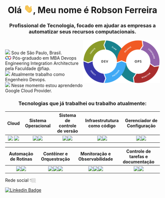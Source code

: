 <h1 align="center">Olá <img src="https://raw.githubusercontent.com/robson-devops/robson-devops/master/image/hi.gif" width="30px">, Meu nome é Robson Ferreira</h1>
<h3 align="center">Profissional de Tecnologia, focado em ajudar as empresas a automatizar seus recursos computacionais.</h3>
<img align="right" width="250" alt="GIF" src="https://raw.githubusercontent.com/robson-devops/robson-devops/master/image/imagecicd.png"/>
<br>

<p>
<img width="20" src="https://upload.wikimedia.org/wikipedia/commons/0/01/Brazil_flag_300.png"/>
Sou de São Paulo, Brasil.
  <br/>
<img width="20" src="https://raw.githubusercontent.com/robson-devops/robson-devops/master/image/imagecicd.png"/>
Pós-graduado em MBA Devops Engineering Integration Architecture pela Faculdade @fiap.
  <br/>
<img width="20" src="https://em-content.zobj.net/thumbs/160/apple/198/male-technologist-type-1-2_1f468-1f3fb-200d-1f4bb.png"/>
Atualmente trabalho como Engenheiro Devops.
  <br/>
  <img width="20" src="https://em-content.zobj.net/thumbs/160/apple/325/books_1f4da.png"/>
Nesse momento estou aprendendo Google Cloud Provider.
  <br/>
  <p>
 <h3 align="center">Tecnologias que já trabalhei ou trabalho atualmente:</h3>
  
|Cloud|Sistema Operacional|Sistema de controle de versão|Infraestrututura como código|Gerenciador de Configuração
|:---------:|:-------------:|:-------------------:|:-------------------:|:-------------------:
|<code><img height="30" src="https://img.icons8.com/color/452/amazon-web-services.png"></code> <code><img height="30" src="https://cdn1.iconfinder.com/data/icons/google-s-logo/150/Google_Icons-18-128.png"></code> |<code><img height="30" src="https://upload.wikimedia.org/wikipedia/commons/thumb/3/35/Tux.svg/1200px-Tux.svg.png"></code><code><img height="30" src="https://cdn1.iconfinder.com/data/icons/logotypes/32/windows-128.png"></code>|<code><img height="30" src="https://cdn3.iconfinder.com/data/icons/social-media-2169/24/social_media_social_media_logo_git-128.png"></code><code><img height="30" src="https://cdn4.iconfinder.com/data/icons/logos-and-brands/512/144_Gitlab_logo_logos-128.png"></code>|<code><img height="30" src="https://www.svgrepo.com/show/376353/terraform.svg"></code><code><img height="30" src="https://cdn2.iconfinder.com/data/icons/amazon-aws-stencils/100/Deployment__Management_copy_AWS_CloudFormation-128.png"></code>|<code><img height="30" src="https://assets.able.bio/media/skills/logos/ansible-logo.png"></code><code><img height="30" src="https://upload.wikimedia.org/wikipedia/commons/thumb/9/97/Puppet_boxes_logo.svg/150px-Puppet_boxes_logo.svg.png"></code>

|Automação de Rotinas|Contêiner e Orquestração|Monitoração e Observabilidade|Controle de tarefas e documentação
|:---------:|:-------------:|:-------------------:|:-------------------:
|<code><img height="30" src="https://cdn3.iconfinder.com/data/icons/logos-and-brands-adobe/512/267_Python-512.png"></code><code><img height="30" src="https://cdn4.iconfinder.com/data/icons/proglyphs-computers-and-development/512/Terminal-128.png"></code>|<code><img height="35" src="https://i.pinimg.com/originals/5c/bb/a7/5cbba74b40ec0c0ce77b3db3ec1a5e05.png"></code><code><img height="35" src="https://cdn2.iconfinder.com/data/icons/mixd/512/16_kubernetes-128.png"></code><code><img height="35" src="https://cdn.icon-icons.com/icons2/2699/PNG/512/amazon_ecs_logo_icon_168660.png"></code>|<code><img height="35" src="https://cdn.iconscout.com/icon/free/png-512/prometheus-282488.png"></code><code><img height="35" src="https://pics.freeicons.io/uploads/icons/png/8135670941548141941-512.png"></code><code><img height="35" src="https://rtview.com/wp-content/uploads/2016/10/mzl.tfigcody.png"></code>|<code><img height="35" src="https://cdn1.iconfinder.com/data/icons/designer-skills/128/jira-128.png"></code><code><img height="35" src="https://luna1.co/9e2fa8.png"></code>

Rede social 👇🏼

[![Linkedin Badge](https://img.shields.io/badge/-LinkedIn-blue?style=flat-square&logo=Linkedin&logoColor=white&link=https://www.linkedin.com/in/robson-ferreira-154121163/)](https://www.linkedin.com/in/robson-ferreira-154121163/) 

